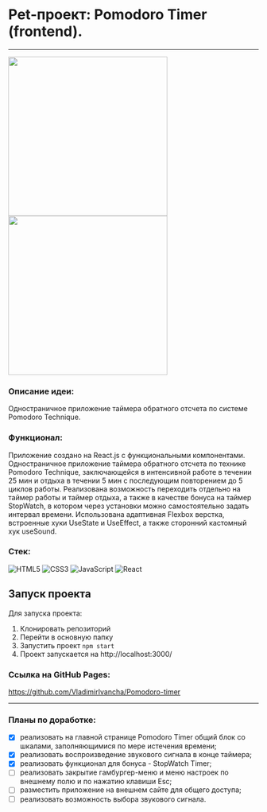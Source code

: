 # Pet-проект: Pomodoro Timer (frontend).
____

<img src="https://user-images.githubusercontent.com/95443498/201382742-00e2f575-daaf-4e56-912a-362510de9fe3.png" height="320" /> <img src="https://user-images.githubusercontent.com/95443498/203661164-b737d2c3-2575-472e-b2c2-449a3308b2ec.png" height="320" />

### Описание идеи:
Одностраничное приложение таймера обратного отсчета по системе Pomodoro Technique.
### Функционал:
Приложение создано на React.js с функциональными компонентами. Одностраничное приложение таймера обратного отсчета по технике Pomodoro Technique, заключающейся в интенсивной работе в течении 25 мин и отдыха в течении 5 мин с последующим повторением до 5 циклов работы. Реализована возможность переходить отдельно на таймер работы и таймер отдыха, а также в качестве бонуса на таймер StopWatch, в котором через установки можно самостоятельно задать интервал времени. Использована адаптивная Flexbox верстка, встроенные хуки UseState и UseEffect, а также сторонний кастомный хук useSound.

### Стек:
![HTML5](https://img.shields.io/badge/html5-%23E34F26.svg?style=for-the-badge&logo=html5&logoColor=white)
![CSS3](https://img.shields.io/badge/css3-%231572B6.svg?style=for-the-badge&logo=css3&logoColor=white)
![JavaScript](https://img.shields.io/badge/javascript-%23323330.svg?style=for-the-badge&logo=javascript&logoColor=%23F7DF1E)
![React](https://img.shields.io/badge/react-%2320232a.svg?style=for-the-badge&logo=react&logoColor=%2361DAFB)

## Запуск проекта
Для запуска проекта:
1. Клонировать репозиторий
2. Перейти в основную папку
3. Запустить проект `npm start`
4. Проект запускается на http://localhost:3000/

### Ссылка на GitHub Pages:
https://github.com/VladimirIvancha/Pomodoro-timer
____

### Планы по доработке:
- [x] реализовать на главной странице Pomodoro Timer общий блок со шкалами, заполняющимися по мере истечения времени;
- [x] реализовать воспроизведение звукового сигнала в конце таймера;
- [x] реализовать функционал для бонуса - StopWatch Timer;
- [ ] реализовать закрытие гамбургер-меню и меню настроек по внешнему полю и по нажатию клавиши Esc;
- [ ] разместить приложение на внешнем сайте для общего доступа;
- [ ] реализовать возможность выбора звукового сигнала.
